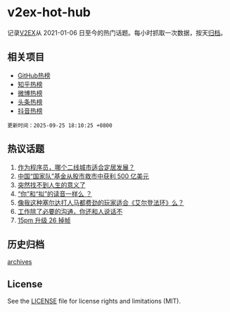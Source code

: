 # v2ex-hot-hub

 记录[V2EX](https://www.v2ex.com/)从 2021-01-06 日至今的热门话题。每小时抓取一次数据，按天[归档](archives)。
 
 ## 相关项目

- [GitHub热榜](https://github.com/snaildev/github-hot-hub)
- [知乎热榜](https://github.com/snaildev/zhihu-hot-hub)
- [微博热榜](https://github.com/snaildev/weibo-hot-hub)
- [头条热榜](https://github.com/snaildev/toutiao-hot-hub)
- [抖音热榜](https://github.com/snaildev/douyin-hot-hub)


 `更新时间：2025-09-25 18:10:25 +0800`

## 热议话题

1. [作为程序员，哪个二线城市适合定居发展？](https://www.v2ex.com/t/1161661)
1. [中国“国家队”基金从股市救市中获利 500 亿美元](https://www.v2ex.com/t/1161657)
1. [突然找不到人生的意义了](https://www.v2ex.com/t/1161738)
1. [“你”和“拟”的读音一样么 ？](https://www.v2ex.com/t/1161686)
1. [像我这种塞尔达打人马都费劲的玩家适合《艾尔登法环》么？](https://www.v2ex.com/t/1161654)
1. [工作除了必要的沟通，你还和人说话不](https://www.v2ex.com/t/1161665)
1. [15pm 升级 26 掉帧](https://www.v2ex.com/t/1161658)

## 历史归档

[archives](archives)

## License

See the [LICENSE](LICENSE) file for license rights and limitations (MIT).
